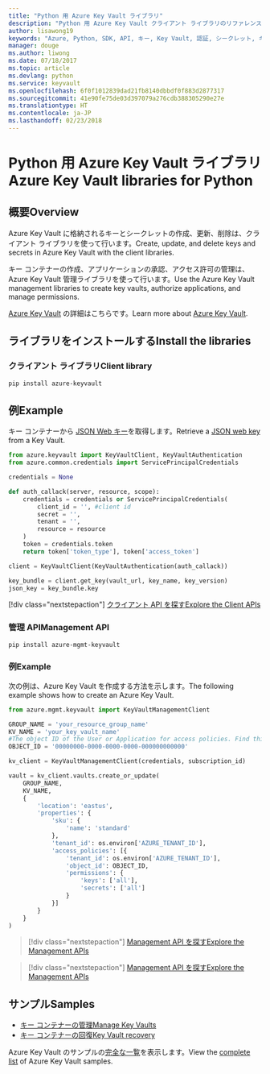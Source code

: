 ```yaml
---
title: "Python 用 Azure Key Vault ライブラリ"
description: "Python 用 Azure Key Vault クライアント ライブラリのリファレンス ドキュメント"
author: lisawong19
keywords: "Azure, Python, SDK, API, キー, Key Vault, 認証, シークレット, キー, セキュリティ"
manager: douge
ms.author: liwong
ms.date: 07/18/2017
ms.topic: article
ms.devlang: python
ms.service: keyvault
ms.openlocfilehash: 6f0f1012839dad21fb8140dbbdf0f883d2877317
ms.sourcegitcommit: 41e90fe75de03d397079a276cdb388305290e27e
ms.translationtype: HT
ms.contentlocale: ja-JP
ms.lasthandoff: 02/23/2018
---
```

# <a name="azure-key-vault-libraries-for-python"></a><span data-ttu-id="255d6-104">Python 用 Azure Key Vault ライブラリ</span><span class="sxs-lookup"><span data-stu-id="255d6-104">Azure Key Vault libraries for Python</span></span>

## <a name="overview"></a><span data-ttu-id="255d6-105">概要</span><span class="sxs-lookup"><span data-stu-id="255d6-105">Overview</span></span>

<span data-ttu-id="255d6-106">Azure Key Vault に格納されるキーとシークレットの作成、更新、削除は、クライアント ライブラリを使って行います。</span><span class="sxs-lookup"><span data-stu-id="255d6-106">Create, update, and delete keys and secrets in Azure Key Vault with the client libraries.</span></span>

<span data-ttu-id="255d6-107">キー コンテナーの作成、アプリケーションの承認、アクセス許可の管理は、Azure Key Vault 管理ライブラリを使って行います。</span><span class="sxs-lookup"><span data-stu-id="255d6-107">Use the Azure Key Vault management libraries to create key vaults, authorize applications, and manage permissions.</span></span> 

<span data-ttu-id="255d6-108">[Azure Key Vault](/azure/key-vault/key-vault-whatis) の詳細はこちらです。</span><span class="sxs-lookup"><span data-stu-id="255d6-108">Learn more about [Azure Key Vault](/azure/key-vault/key-vault-whatis).</span></span>

## <a name="install-the-libraries"></a><span data-ttu-id="255d6-109">ライブラリをインストールする</span><span class="sxs-lookup"><span data-stu-id="255d6-109">Install the libraries</span></span>

### <a name="client-library"></a><span data-ttu-id="255d6-110">クライアント ライブラリ</span><span class="sxs-lookup"><span data-stu-id="255d6-110">Client library</span></span>
```bash
pip install azure-keyvault
```

## <a name="example"></a><span data-ttu-id="255d6-111">例</span><span class="sxs-lookup"><span data-stu-id="255d6-111">Example</span></span>
<span data-ttu-id="255d6-112">キー コンテナーから [JSON Web キー](https://tools.ietf.org/html/draft-ietf-jose-json-web-key-18)を取得します。</span><span class="sxs-lookup"><span data-stu-id="255d6-112">Retrieve a [JSON web key](https://tools.ietf.org/html/draft-ietf-jose-json-web-key-18) from a Key Vault.</span></span>

```python
from azure.keyvault import KeyVaultClient, KeyVaultAuthentication
from azure.common.credentials import ServicePrincipalCredentials

credentials = None

def auth_callack(server, resource, scope):
    credentials = credentials or ServicePrincipalCredentials(
        client_id = '', #client id
        secret = '',
        tenant = '',
        resource = resource
    )
    token = credentials.token
    return token['token_type'], token['access_token']

client = KeyVaultClient(KeyVaultAuthentication(auth_callack))

key_bundle = client.get_key(vault_url, key_name, key_version)
json_key = key_bundle.key
```
[!div class="nextstepaction"]
[<span data-ttu-id="255d6-113">クライアント API を探す</span><span class="sxs-lookup"><span data-stu-id="255d6-113">Explore the Client APIs</span></span>](/python/api/overview/azure/keyvault/client)

### <a name="management-api"></a><span data-ttu-id="255d6-114">管理 API</span><span class="sxs-lookup"><span data-stu-id="255d6-114">Management API</span></span>
```bash
pip install azure-mgmt-keyvault
```

### <a name="example"></a><span data-ttu-id="255d6-115">例</span><span class="sxs-lookup"><span data-stu-id="255d6-115">Example</span></span>
<span data-ttu-id="255d6-116">次の例は、Azure Key Vault を作成する方法を示します。</span><span class="sxs-lookup"><span data-stu-id="255d6-116">The following example shows how to create an Azure Key Vault.</span></span> 

```python
from azure.mgmt.keyvault import KeyVaultManagementClient

GROUP_NAME = 'your_resource_group_name'
KV_NAME = 'your_key_vault_name'
#The object ID of the User or Application for access policies. Find this number in the portal
OBJECT_ID = '00000000-0000-0000-0000-000000000000'

kv_client = KeyVaultManagementClient(credentials, subscription_id)

vault = kv_client.vaults.create_or_update(
    GROUP_NAME,
    KV_NAME,
    {
        'location': 'eastus',
        'properties': {
            'sku': {
                'name': 'standard'
            },
            'tenant_id': os.environ['AZURE_TENANT_ID'],
            'access_policies': [{
                'tenant_id': os.environ['AZURE_TENANT_ID'],
                'object_id': OBJECT_ID,
                'permissions': {
                    'keys': ['all'],
                    'secrets': ['all']
                }
            }]
        }
    }
)
```
> [!div class="nextstepaction"]
> [<span data-ttu-id="255d6-117">Management API を探す</span><span class="sxs-lookup"><span data-stu-id="255d6-117">Explore the Management APIs</span></span>](/python/api/azure.mgmt.keyvault)

> [!div class="nextstepaction"]
> [<span data-ttu-id="255d6-118">Management API を探す</span><span class="sxs-lookup"><span data-stu-id="255d6-118">Explore the Management APIs</span></span>](/python/api/overview/azure/keyvault/management)

## <a name="samples"></a><span data-ttu-id="255d6-119">サンプル</span><span class="sxs-lookup"><span data-stu-id="255d6-119">Samples</span></span>
* <span data-ttu-id="255d6-120">[キー コンテナーの管理][1]</span><span class="sxs-lookup"><span data-stu-id="255d6-120">[Manage Key Vaults][1]</span></span> 
* <span data-ttu-id="255d6-121">[キー コンテナーの回復][2]</span><span class="sxs-lookup"><span data-stu-id="255d6-121">[Key Vault recovery][2]</span></span>

[1]: https://azure.microsoft.com/resources/samples/key-vault-python-manage/
[2]: https://azure.microsoft.com/resources/samples/key-vault-recovery-python/

<span data-ttu-id="255d6-122">Azure Key Vault のサンプルの[完全な一覧](https://azure.microsoft.com/resources/samples/?platform=python&term=key+vault)を表示します。</span><span class="sxs-lookup"><span data-stu-id="255d6-122">View the [complete list](https://azure.microsoft.com/resources/samples/?platform=python&term=key+vault) of Azure Key Vault samples.</span></span> 